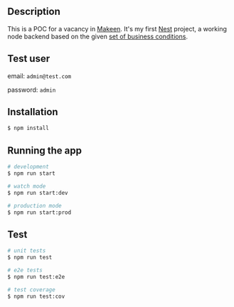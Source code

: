 
## Description

This is a POC for a vacancy in [Makeen](https://www.makeen.io/). It's my first [Nest](https://github.com/nestjs/nest) project, a working node backend based on the given [set of business conditions](https://docs.google.com/document/d/1F78_MsM2IFZQdhcx_BsKbeU08E9j-o7Rhz66ee1tiM0/edit?usp=sharing).

## Test user
email: `admin@test.com`

password: `admin`

## Installation

```bash
$ npm install
```

## Running the app

```bash
# development
$ npm run start

# watch mode
$ npm run start:dev

# production mode
$ npm run start:prod
```

## Test

```bash
# unit tests
$ npm run test

# e2e tests
$ npm run test:e2e

# test coverage
$ npm run test:cov
```
